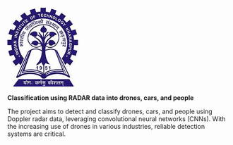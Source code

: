 ![alt text](iitkgplogo.jpg)

**Classification using RADAR data into drones, cars, and people**

The project aims to detect and classify drones, cars, and people
using Doppler radar data, leveraging convolutional neural networks (CNNs). With the
increasing use of drones in various industries, reliable detection systems are
critical.
